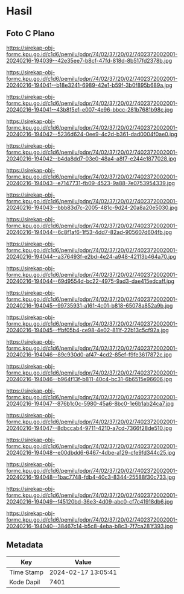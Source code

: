 # Hasil

## Foto C Plano

https://sirekap-obj-formc.kpu.go.id/c1d6/pemilu/pdpr/74/02/37/20/02/7402372002001-20240216-194039--42e35ee7-b8cf-47fd-818d-8b517fd2378b.jpg

https://sirekap-obj-formc.kpu.go.id/c1d6/pemilu/pdpr/74/02/37/20/02/7402372002001-20240216-194041--b18e3241-6989-42e1-b59f-3b0f895b689a.jpg

https://sirekap-obj-formc.kpu.go.id/c1d6/pemilu/pdpr/74/02/37/20/02/7402372002001-20240216-194041--43b8f5e1-e007-4e96-bbcc-281b7681b98c.jpg

https://sirekap-obj-formc.kpu.go.id/c1d6/pemilu/pdpr/74/02/37/20/02/7402372002001-20240216-194042--5236d624-0ee9-4c2d-b361-dad0004f0ae0.jpg

https://sirekap-obj-formc.kpu.go.id/c1d6/pemilu/pdpr/74/02/37/20/02/7402372002001-20240216-194042--b4da8dd7-03e0-48a4-a8f7-e244e1877028.jpg

https://sirekap-obj-formc.kpu.go.id/c1d6/pemilu/pdpr/74/02/37/20/02/7402372002001-20240216-194043--e7147731-fb09-4523-9a88-7e0753954339.jpg

https://sirekap-obj-formc.kpu.go.id/c1d6/pemilu/pdpr/74/02/37/20/02/7402372002001-20240216-194043--bbb83d7c-2005-481c-9d24-20a8a20e5030.jpg

https://sirekap-obj-formc.kpu.go.id/c1d6/pemilu/pdpr/74/02/37/20/02/7402372002001-20240216-194044--6c8f1af6-1f53-4dd7-82ad-905607d604fb.jpg

https://sirekap-obj-formc.kpu.go.id/c1d6/pemilu/pdpr/74/02/37/20/02/7402372002001-20240216-194044--a376493f-e2bd-4e24-a948-42113b464a70.jpg

https://sirekap-obj-formc.kpu.go.id/c1d6/pemilu/pdpr/74/02/37/20/02/7402372002001-20240216-194044--69d9554d-bc22-4975-9ad3-dae415edcaff.jpg

https://sirekap-obj-formc.kpu.go.id/c1d6/pemilu/pdpr/74/02/37/20/02/7402372002001-20240216-194045--99735931-a161-4c01-b818-65078a852a9b.jpg

https://sirekap-obj-formc.kpu.go.id/c1d6/pemilu/pdpr/74/02/37/20/02/7402372002001-20240216-194045--ffbf05b4-ce98-4e02-811f-22b13c5cf92a.jpg

https://sirekap-obj-formc.kpu.go.id/c1d6/pemilu/pdpr/74/02/37/20/02/7402372002001-20240216-194046--89c930d0-af47-4cd2-85ef-f9fe3617872c.jpg

https://sirekap-obj-formc.kpu.go.id/c1d6/pemilu/pdpr/74/02/37/20/02/7402372002001-20240216-194046--b964f13f-b811-40c4-bc31-6b6515e96606.jpg

https://sirekap-obj-formc.kpu.go.id/c1d6/pemilu/pdpr/74/02/37/20/02/7402372002001-20240216-194047--876b1c0c-5980-45a6-8bc0-1e6b1ab24ca7.jpg

https://sirekap-obj-formc.kpu.go.id/c1d6/pemilu/pdpr/74/02/37/20/02/7402372002001-20240216-194047--8dbccab4-9711-4210-a7cd-7366f28de510.jpg

https://sirekap-obj-formc.kpu.go.id/c1d6/pemilu/pdpr/74/02/37/20/02/7402372002001-20240216-194048--e00dbdd6-6467-4dbe-a129-cfe9fd344c25.jpg

https://sirekap-obj-formc.kpu.go.id/c1d6/pemilu/pdpr/74/02/37/20/02/7402372002001-20240216-194048--1bac7748-fdb4-40c3-8344-25588f30c733.jpg

https://sirekap-obj-formc.kpu.go.id/c1d6/pemilu/pdpr/74/02/37/20/02/7402372002001-20240216-194049--f45120bd-36e3-4d09-abc0-cf7c41918db6.jpg

https://sirekap-obj-formc.kpu.go.id/c1d6/pemilu/pdpr/74/02/37/20/02/7402372002001-20240216-194040--38467c14-b5c8-4eba-b8c3-7f7ca281f393.jpg


## Metadata

| Key        | Value               |
| ---------- | ------------------- |
| Time Stamp | 2024-02-17 13:05:41 |
| Kode Dapil | 7401                |



